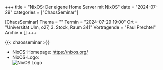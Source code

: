 +++
title = "NixOS: Der eigene Home Server mit NixOS"
date = "2024-07-29"
categories = ["ChaosSeminar"]

[ChaosSeminar]
Thema = ""
Termin = "2024-07-29 19:00"
Ort = "Universität Ulm, o27, 3. Stock, Raum 341"
Vortragende = "Paul Prechtel"
Archiv = []
+++

{{< chaosseminar >}}

- NixOS-Homepage: https://nixos.org/
- NixOS-Logo:  
  ![NixOS Logo](https://raw.githubusercontent.com/NixOS/nixos-artwork/master/logo/nix-snowflake-colours.svg)

